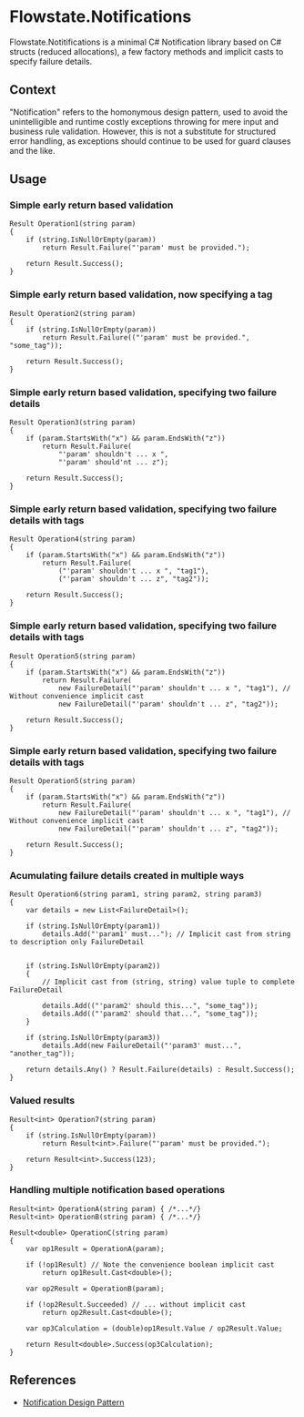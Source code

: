 # Flowstate.Notifications

Flowstate.Notitifications is a minimal C# Notification library based on C# structs (reduced allocations), a few factory methods and implicit casts to specify failure details.

## Context

"Notification" refers to the homonymous design pattern, used to avoid the unintelligible and runtime costly exceptions throwing for mere input and business rule validation. However, this is not a substitute for structured error handling, as exceptions should continue to be used for guard clauses and the like.

## Usage

### Simple early return based validation
``` 
Result Operation1(string param)
{
    if (string.IsNullOrEmpty(param))
        return Result.Failure("'param' must be provided.");

    return Result.Success();
}
```

### Simple early return based validation, now specifying a tag
``` 
Result Operation2(string param)
{
    if (string.IsNullOrEmpty(param))
        return Result.Failure(("'param' must be provided.", "some_tag"));

    return Result.Success();
}
```

### Simple early return based validation, specifying two failure details
``` 
Result Operation3(string param)
{
    if (param.StartsWith("x") && param.EndsWith("z"))
        return Result.Failure(
            "'param' shouldn't ... x ",
            "'param' should'nt ... z");

    return Result.Success();
}
```

### Simple early return based validation, specifying two failure details with tags
``` 
Result Operation4(string param)
{
    if (param.StartsWith("x") && param.EndsWith("z"))
        return Result.Failure(
            ("'param' shouldn't ... x ", "tag1"),
            ("'param' shouldn't ... z", "tag2"));

    return Result.Success();
}
```

### Simple early return based validation, specifying two failure details with tags
``` 
Result Operation5(string param)
{
    if (param.StartsWith("x") && param.EndsWith("z"))
        return Result.Failure(
            new FailureDetail("'param' shouldn't ... x ", "tag1"), // Without convenience implicit cast
            new FailureDetail("'param' shouldn't ... z", "tag2"));

    return Result.Success();
}
```

### Simple early return based validation, specifying two failure details with tags
``` 
Result Operation5(string param)
{
    if (param.StartsWith("x") && param.EndsWith("z"))
        return Result.Failure(
            new FailureDetail("'param' shouldn't ... x ", "tag1"), // Without convenience implicit cast
            new FailureDetail("'param' shouldn't ... z", "tag2"));

    return Result.Success();
}
```

### Acumulating failure details created in multiple ways
``` 
Result Operation6(string param1, string param2, string param3)
{
    var details = new List<FailureDetail>();

    if (string.IsNullOrEmpty(param1))
        details.Add("'param1' must..."); // Implicit cast from string to description only FailureDetail


    if (string.IsNullOrEmpty(param2))
    {
        // Implicit cast from (string, string) value tuple to complete FailureDetail

        details.Add(("'param2' should this...", "some_tag"));            
        details.Add(("'param2' should that...", "some_tag"));
    }

    if (string.IsNullOrEmpty(param3))
        details.Add(new FailureDetail("'param3' must...", "another_tag"));

    return details.Any() ? Result.Failure(details) : Result.Success();
}
```


### Valued results
``` 
Result<int> Operation7(string param)
{
    if (string.IsNullOrEmpty(param))
        return Result<int>.Failure("'param' must be provided.");

    return Result<int>.Success(123);
}
```

### Handling multiple notification based operations
``` 
Result<int> OperationA(string param) { /*...*/}
Result<int> OperationB(string param) { /*...*/}

Result<double> OperationC(string param)
{
    var op1Result = OperationA(param);
            
    if (!op1Result) // Note the convenience boolean implicit cast
        return op1Result.Cast<double>(); 

    var op2Result = OperationB(param);
            
    if (!op2Result.Succeeded) // ... without implicit cast
        return op2Result.Cast<double>();

    var op3Calculation = (double)op1Result.Value / op2Result.Value;

    return Result<double>.Success(op3Calculation);
}
```


## References

- [Notification Design Pattern](https://martinfowler.com/eaaDev/Notification.html)
